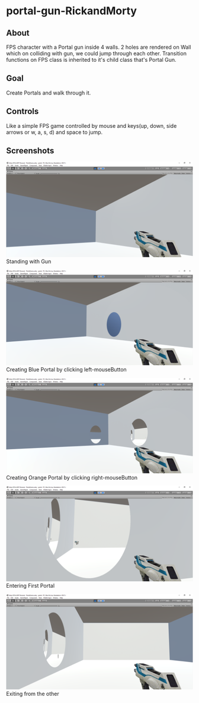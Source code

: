 # portal-gun-RickandMorty

## About
FPS character with a Portal gun inside 4 walls. 2 holes are rendered on Wall which on colliding with gun, we could jump through each other. Transition functions on FPS class is inherited to it's child class that's Portal Gun.

## Goal
Create Portals and walk through it.

## Controls
Like a simple FPS game controlled by mouse and keys(up, down, side arrows or w, a, s, d) and space to jump.

## Screenshots
![Standing with Gun](https://raw.githubusercontent.com/hackorlyf/portal-gun-RickandMorty/main/SS/Unity%202018.4.28f1%20Personal%20-%20PortalScene.unity%20-%20portal%20-%20PC%2C%20Mac%20%26%20Linux%20Standalone%20_DX11_%2026-08-2023%2002_09_20.png)
Standing with Gun

![Creating Blue Portal by clicking left-mouseButton](https://raw.githubusercontent.com/hackorlyf/portal-gun-RickandMorty/main/SS/Unity%202018.4.28f1%20Personal%20-%20PortalScene.unity%20-%20portal%20-%20PC%2C%20Mac%20%26%20Linux%20Standalone%20_DX11_%2026-08-2023%2002_09_43.png)
Creating Blue Portal by clicking left-mouseButton

![Creating Orange Portal by clicking right-mouseButton](https://raw.githubusercontent.com/hackorlyf/portal-gun-RickandMorty/main/SS/Unity%202018.4.28f1%20Personal%20-%20PortalScene.unity%20-%20portal%20-%20PC%2C%20Mac%20%26%20Linux%20Standalone%20_DX11_%2026-08-2023%2002_09_57.png)
Creating Orange Portal by clicking right-mouseButton

![Entering First Portal](https://raw.githubusercontent.com/hackorlyf/portal-gun-RickandMorty/main/SS/Unity%202018.4.28f1%20Personal%20-%20PortalScene.unity%20-%20portal%20-%20PC%2C%20Mac%20%26%20Linux%20Standalone%20_DX11_%2026-08-2023%2002_10_29.png)
Entering First Portal

![Exiting from the other](https://raw.githubusercontent.com/hackorlyf/portal-gun-RickandMorty/main/SS/Unity%202018.4.28f1%20Personal%20-%20PortalScene.unity%20-%20portal%20-%20PC%2C%20Mac%20%26%20Linux%20Standalone%20_DX11_%2026-08-2023%2002_10_37.png)
Exiting from the other
